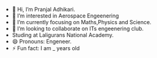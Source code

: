 - 👋 Hi, I’m Pranjal Adhikari.
- 👀 I’m interested in Aerospace Engeenering
- 🌱 I’m currently focusing on Maths,Physics and Science.
- 💞️ I’m looking to collaborate on ITs engeenering club.
- Studing at Laligurans National Academy.
- 😄 Pronouns: Engeneer.
- ⚡ Fun fact: I am _ years old

<!---
123htmlviewer/123htmlviewer is a ✨ special ✨ repository because its `README.md` (this file) appears on your GitHub profile.
You can click the Preview link to take a look at your changes.
--->
